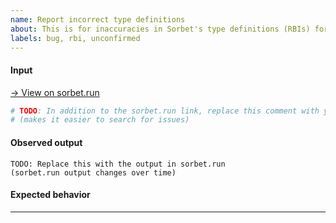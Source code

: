 ```yaml
---
name: Report incorrect type definitions
about: This is for inaccuracies in Sorbet's type definitions (RBIs) for the standard library.
labels: bug, rbi, unconfirmed
---
```


<!--

Thanks for reporting inaccurate type definitions in Sorbet!

The Sorbet team is usually too busy to respond to requests to fix individual
bugs in these type annotations for the Ruby standard library.

https://sorbet.org/docs/faq#it-looks-like-sorbet-s-types-for-the-stdlib-are-wrong

Feel free to open an issue! But the issue will likely get fixed faster if you
change the RBI files yourself.

-->


#### Input

[→ View on sorbet.run](TODO_replace_this_with_your_sorbet_run_link)

```ruby
# TODO: In addition to the sorbet.run link, replace this comment with your code
# (makes it easier to search for issues)
```

#### Observed output

```
TODO: Replace this with the output in sorbet.run
(sorbet.run output changes over time)
```

<!-- TODO: For issues where `srb tc` differs from the behavior of `sorbet-runtime`, please include the observed runtime output. -->

#### Expected behavior

<!-- TODO: Briefly explain what the expected behavior should be on this example. -->

- - -

<!-- TODO: If there is any additional information you'd like to include, include it here. -->

